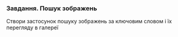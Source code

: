### Завдання. Пошук зображень

Створи застосунок пошуку зображень за ключовим словом і їх перегляду в галереї
